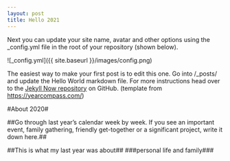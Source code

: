 ```yaml
---
layout: post
title: Hello 2021
---
```


Next you can update your site name, avatar and other options using the _config.yml file in the root of your repository (shown below).

![_config.yml]({{ site.baseurl }}/images/config.png)

The easiest way to make your first post is to edit this one. Go into /_posts/ and update the Hello World markdown file. For more instructions head over to the [Jekyll Now repository](https://github.com/barryclark/jekyll-now) on GitHub.
(template from https://yearcompass.com/)

#About 2020#

##Go through last year’s calendar week by week. If you see an important event, family gathering, friendly get-together or a significant project, write it down here.##

##This is what my last year was about##
###personal life and family###
